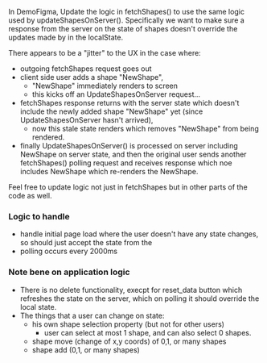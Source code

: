 In DemoFigma,
Update the logic in fetchShapes() to use the same logic used by updateShapesOnServer(). Specifically we want to make sure a response from the server on the state of shapes doesn't override the updates made by in the localState. 

There appears to be a "jitter" to the UX in the case where:
- outgoing fetchShapes request goes out
- client side user adds a shape "NewShape", 
    - "NewShape" immediately renders to screen
    - this kicks off an UpdateShapesOnServer request...
- fetchShapes response returns with the server state which doesn't include the newly added shape "NewShape" yet (since UpdateShapesOnServer hasn't arrived), 
    - now this stale state renders which removes "NewShape" from being rendered.
- finally UpdateShapesOnServer() is processed on server including NewShape on server state, and then the original user sends another fetchShapes() polling request and receives response which noe includes NewShape which re-renders the NewShape.

Feel free to update logic not just in fetchShapes but in other parts of the code as well.

### Logic to handle
- handle initial page load where the user doesn't have any state changes, so should just accept the state from the 
- polling occurs every 2000ms

### Note bene on application logic
- There is no delete functionality, execpt for reset_data button which refreshes the state on the server, which on polling it should override the local state.
- The things that a user can change on state:
    - his own shape selection property (but not for other users) 
        - user can select at most 1 shape, and can also select 0 shapes.
    - shape move (change of x,y coords) of 0,1, or many shapes
    - shape add (0,1, or many shapes)

